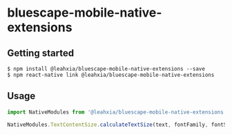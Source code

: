 # bluescape-mobile-native-extensions

## Getting started

`$ npm install @leahxia/bluescape-mobile-native-extensions --save`  
`$ npm react-native link @leahxia/bluescape-mobile-native-extensions`

## Usage
```javascript
import NativeModules from '@leahxia/bluescape-mobile-native-extensions';

NativeModules.TextContentSize.calculateTextSize(text, fontFamily, fontSize): Promise<number[]>;
```
